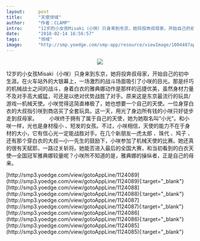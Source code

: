 ```yaml
---
layout:     post
title:      "天使领域"
author:     "作者：CLAMP"
intro:      "12岁的小女孩Misaki（小咲）只身来到东京，她将投奔叔母家，开始自己的初中生涯。在火车站外的大银幕上，一场激烈的战斗场面吸引了小咲的目光。那是纤巧的机械战士之间的战斗，身着白衣的雅典娜动作是那样的迅捷优美，虽然身材力量不及对手高大威猛，可还是以绝对优势战胜了对手。原来这是东京最流行的玩具/游戏—机械天使。小咲觉得这简直棒极了，她也想要一个自己的天使。一位身穿白衣的大叔指引咲到商店买了全套玩具。这一天，用光了身边所有钱的小咲只好徒步走到叔母家。 　　小咲终于拥有了属于自己的天使，她为她取名叫“小光”。和小咲一样，光也是身材瘦小 、短发的女孩。不过，小咲相信，天使的能力不在于身材的大小，它有信心光一定能战胜对手。在几个新朋友—虎太郎 、珠代 、鸠子 、还有那个穿白衣的大叔—小一先生的鼓励下，小咲参加了机械天使的比赛。她还真的很有天赋耶，一路过关斩将。她能否进入最后的全国大赛，和当初看到的白衣天使—全国冠军雅典娜较量呢？小咲所不知道的是，雅典娜的操纵者，正是自己的母亲。"
date:       "2018-02-14 16:56:57"
tags:       "领域"
image:      "http://smp.yoedge.com/smp-app/resource/viewImage/1004487appline.png"
---
```

<div style="text-align: center">
<p><img src="http://smp.yoedge.com/smp-app/resource/viewImage/1004487appline.png"/></p>
</div>
<p class="post-meta">
<span>12岁的小女孩Misaki（小咲）只身来到东京，她将投奔叔母家，开始自己的初中生涯。在火车站外的大银幕上，一场激烈的战斗场面吸引了小咲的目光。那是纤巧的机械战士之间的战斗，身着白衣的雅典娜动作是那样的迅捷优美，虽然身材力量不及对手高大威猛，可还是以绝对优势战胜了对手。原来这是东京最流行的玩具/游戏—机械天使。小咲觉得这简直棒极了，她也想要一个自己的天使。一位身穿白衣的大叔指引咲到商店买了全套玩具。这一天，用光了身边所有钱的小咲只好徒步走到叔母家。 　　小咲终于拥有了属于自己的天使，她为她取名叫“小光”。和小咲一样，光也是身材瘦小 、短发的女孩。不过，小咲相信，天使的能力不在于身材的大小，它有信心光一定能战胜对手。在几个新朋友—虎太郎 、珠代 、鸠子 、还有那个穿白衣的大叔—小一先生的鼓励下，小咲参加了机械天使的比赛。她还真的很有天赋耶，一路过关斩将。她能否进入最后的全国大赛，和当初看到的白衣天使—全国冠军雅典娜较量呢？小咲所不知道的是，雅典娜的操纵者，正是自己的母亲。</span>
</p>
[http://smp3.yoedge.com/view/gotoAppLine/1124089](http://smp3.yoedge.com/view/gotoAppLine/1124089){:target="_blank"}
[http://smp3.yoedge.com/view/gotoAppLine/1124088](http://smp3.yoedge.com/view/gotoAppLine/1124088){:target="_blank"}
[http://smp3.yoedge.com/view/gotoAppLine/1124087](http://smp3.yoedge.com/view/gotoAppLine/1124087){:target="_blank"}
[http://smp3.yoedge.com/view/gotoAppLine/1124086](http://smp3.yoedge.com/view/gotoAppLine/1124086){:target="_blank"}
[http://smp3.yoedge.com/view/gotoAppLine/1124085](http://smp3.yoedge.com/view/gotoAppLine/1124085){:target="_blank"}


